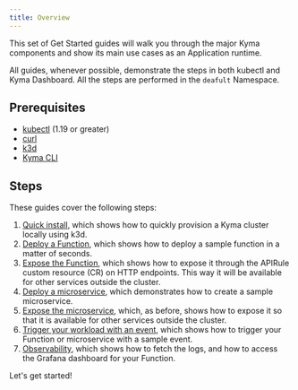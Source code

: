 ```yaml
---
title: Overview
---
```


This set of Get Started guides will walk you through the major Kyma components and show its main use cases as an Application runtime.

All guides, whenever possible, demonstrate the steps in both kubectl and Kyma Dashboard.
All the steps are performed in the `deafult` Namespace. 

## Prerequisites

- [kubectl](https://kubernetes.io/docs/tasks/tools/install-kubectl/) (1.19 or greater)
- [curl](https://github.com/curl/curl)
- [k3d](https://k3d.io/#installation)
- [Kyma CLI](../04-operation-guides/operations/01-install-kyma-CLI.md)

## Steps

These guides cover the following steps:

1. [Quick install](02-quick-install.md), which shows how to quickly provision a Kyma cluster locally using k3d.
2. [Deploy a Function](03-deploy-function.md), which shows how to deploy a sample function in a matter of seconds.
3. [Expose the Function](04-expose-function.md), which shows how to expose it through the APIRule custom resource (CR) on HTTP endpoints. This way it will be available for other services outside the cluster.
4. [Deploy a microservice](05-deploy-microservice.md), which demonstrates how to create a sample microservice.
5. [Expose the microservice](06-expose-microservice.md), which, as before, shows how to expose it so that it is available for other services outside the cluster.
6. [Trigger your workload with an event](07-trigger-workload-with-event.md), which shows how to trigger your Function or microservice with a sample event.
7. [Observability](08-observability.md), which shows how to fetch the logs, and how to access the Grafana dashboard for your Function.

Let's get started!